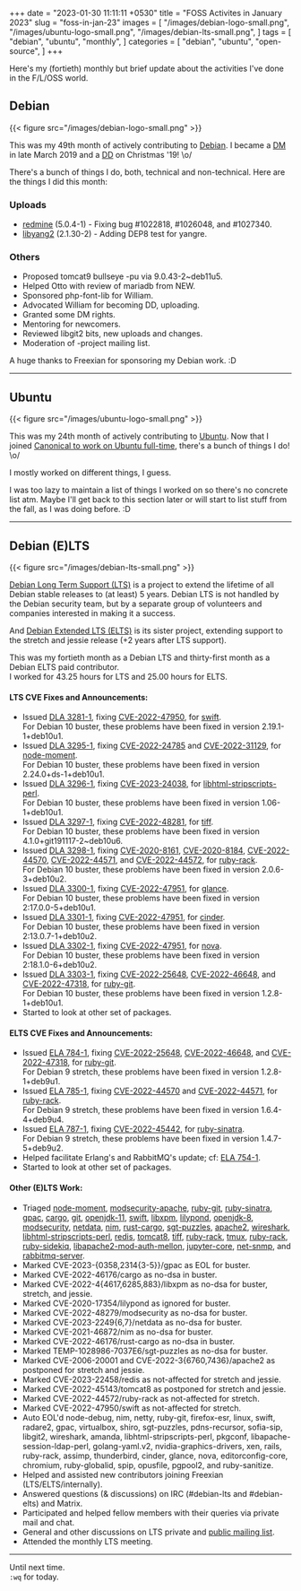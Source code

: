 +++
date = "2023-01-30 11:11:11 +0530"
title = "FOSS Activites in January 2023"
slug = "foss-in-jan-23"
images = [
    "/images/debian-logo-small.png",
    "/images/ubuntu-logo-small.png",
    "/images/debian-lts-small.png",
]
tags = [
    "debian",
    "ubuntu",
    "monthly",
]
categories = [
    "debian",
    "ubuntu",
    "open-source",
]
+++

Here's my (fortieth) monthly but brief update about the activities I've done in the F/L/OSS world.

## Debian
{{< figure src="/images/debian-logo-small.png" >}}

This was my 49th month of actively contributing to [Debian](https://www.debian.org/).
I became a [DM](https://wiki.debian.org/DebianMaintainer) in late March 2019 and a [DD](https://wiki.debian.org/DebianDeveloper) on Christmas '19! \o/

There's a bunch of things I do, both, technical and non-technical. Here are the things I did this month:

### Uploads

- [redmine](https://tracker.debian.org/pkg/redmine) (5.0.4-1) - Fixing bug #1022818, #1026048, and #1027340.
- [libyang2](https://tracker.debian.org/pkg/libyang2) (2.1.30-2) - Adding DEP8 test for yangre.

### Others

- Proposed tomcat9 bullseye -pu via 9.0.43-2~deb11u5.
- Helped Otto with review of mariadb from NEW.
- Sponsored php-font-lib for William.
- Advocated William for becoming DD, uploading.
- Granted some DM rights.
- Mentoring for newcomers.
- Reviewed libgit2 bits, new uploads and changes.
- Moderation of -project mailing list.

A huge thanks to Freexian for sponsoring my Debian work. :D

---

## Ubuntu
{{< figure src="/images/ubuntu-logo-small.png" >}}

This was my 24th month of actively contributing to [Ubuntu](https://ubuntu.com/about).
Now that I joined [Canonical to work on Ubuntu full-time](https://utkarsh2102.org/posts/hello-canonical/), there's a bunch of things I do! \o/

I mostly worked on different things, I guess.

I was too lazy to maintain a list of things I worked on so there's
no concrete list atm. Maybe I'll get back to this section later or
will start to list stuff from the fall, as I was doing before. :D

---

## Debian (E)LTS
{{< figure src="/images/debian-lts-small.png" >}}

[Debian Long Term Support (LTS)](https://www.freexian.com/en/services/debian-lts.html) is a project to extend the lifetime of all Debian stable releases to (at least) 5 years. Debian LTS is not handled by the Debian security team, but by a separate group of volunteers and companies interested in making it a success.  

And [Debian Extended LTS (ELTS)](https://deb.freexian.com/extended-lts) is its sister project, extending support to the stretch and jessie release (+2 years after LTS support).

This was my fortieth month as a Debian LTS and thirty-first month as a Debian ELTS paid contributor.  
I worked for 43.25 hours for LTS and 25.00 hours for ELTS.

#### LTS CVE Fixes and Announcements:

- Issued [DLA 3281-1](https://lists.debian.org/debian-lts-announce/2023/01/msg00021.html), fixing [CVE-2022-47950](https://security-tracker.debian.org/tracker/CVE-2022-47950), for [swift](https://tracker.debian.org/pkg/swift).  
  For Debian 10 buster, these problems have been fixed in version 2.19.1-1+deb10u1.
- Issued [DLA 3295-1](https://lists.debian.org/debian-lts-announce/2023/01/msg00035.html), fixing [CVE-2022-24785](https://security-tracker.debian.org/tracker/CVE-2022-24785) and [CVE-2022-31129](https://security-tracker.debian.org/tracker/CVE-2022-31129), for [node-moment](https://tracker.debian.org/pkg/node-moment).  
  For Debian 10 buster, these problems have been fixed in version 2.24.0+ds-1+deb10u1.
- Issued [DLA 3296-1](https://lists.debian.org/debian-lts-announce/2023/01/msg00036.html), fixing [CVE-2023-24038](https://security-tracker.debian.org/tracker/CVE-2023-24038), for [libhtml-stripscripts-perl](https://tracker.debian.org/pkg/libhtml-stripscripts-perl).  
  For Debian 10 buster, these problems have been fixed in version 1.06-1+deb10u1.
- Issued [DLA 3297-1](https://lists.debian.org/debian-lts-announce/2023/01/msg00037.html), fixing [CVE-2022-48281](https://security-tracker.debian.org/tracker/CVE-2022-48281), for [tiff](https://tracker.debian.org/pkg/tiff).  
  For Debian 10 buster, these problems have been fixed in version 4.1.0+git191117-2~deb10u6.
- Issued [DLA 3298-1](https://lists.debian.org/debian-lts-announce/2023/01/msg00038.html), fixing [CVE-2020-8161](https://security-tracker.debian.org/tracker/CVE-2020-8161), [CVE-2020-8184](https://security-tracker.debian.org/tracker/CVE-2020-8184), [CVE-2022-44570](https://security-tracker.debian.org/tracker/CVE-2022-44570), [CVE-2022-44571](https://security-tracker.debian.org/tracker/CVE-2022-44571), and [CVE-2022-44572](https://security-tracker.debian.org/tracker/CVE-2022-44572), for [ruby-rack](https://tracker.debian.org/pkg/ruby-rack).  
  For Debian 10 buster, these problems have been fixed in version 2.0.6-3+deb10u2.
- Issued [DLA 3300-1](https://lists.debian.org/debian-lts-announce/2023/01/msg00040.html), fixing [CVE-2022-47951](https://security-tracker.debian.org/tracker/CVE-2022-47951), for [glance](https://tracker.debian.org/pkg/glance).  
  For Debian 10 buster, these problems have been fixed in version 2:17.0.0-5+deb10u1.
- Issued [DLA 3301-1](https://lists.debian.org/debian-lts-announce/2023/01/msg00041.html), fixing [CVE-2022-47951](https://security-tracker.debian.org/tracker/CVE-2022-47951), for [cinder](https://tracker.debian.org/pkg/cinder).  
  For Debian 10 buster, these problems have been fixed in version 2:13.0.7-1+deb10u2.
- Issued [DLA 3302-1](https://lists.debian.org/debian-lts-announce/2023/01/msg00042.html), fixing [CVE-2022-47951](https://security-tracker.debian.org/tracker/CVE-2022-47951), for [nova](https://tracker.debian.org/pkg/nova).  
  For Debian 10 buster, these problems have been fixed in version 2:18.1.0-6+deb10u2.
- Issued [DLA 3303-1](https://lists.debian.org/debian-lts-announce/2023/01/msg00043.html), fixing [CVE-2022-25648](https://security-tracker.debian.org/tracker/CVE-2022-25648), [CVE-2022-46648](https://security-tracker.debian.org/tracker/CVE-2022-46648), and [CVE-2022-47318](https://security-tracker.debian.org/tracker/CVE-2022-47318), for [ruby-git](https://tracker.debian.org/pkg/ruby-git).  
  For Debian 10 buster, these problems have been fixed in version 1.2.8-1+deb10u1.
- Started to look at other set of packages.

#### ELTS CVE Fixes and Announcements:

- Issued [ELA 784-1](https://www.freexian.com/lts/extended/updates/ela-784-1-ruby-git/), fixing [CVE-2022-25648](https://security-tracker.debian.org/tracker/CVE-2022-25648), [CVE-2022-46648](https://security-tracker.debian.org/tracker/CVE-2022-46648), and [CVE-2022-47318](https://security-tracker.debian.org/tracker/CVE-2022-47318), for [ruby-git](https://tracker.debian.org/pkg/ruby-git).  
  For Debian 9 stretch, these problems have been fixed in version 1.2.8-1+deb9u1.
- Issued [ELA 785-1](https://www.freexian.com/lts/extended/updates/ela-785-1-ruby-rack/), fixing [CVE-2022-44570](https://security-tracker.debian.org/tracker/CVE-2022-44570) and [CVE-2022-44571](https://security-tracker.debian.org/tracker/CVE-2022-44571), for [ruby-rack](https://tracker.debian.org/pkg/ruby-rack).  
  For Debian 9 stretch, these problems have been fixed in version 1.6.4-4+deb9u4.
- Issued [ELA 787-1](https://www.freexian.com/lts/extended/updates/ela-787-1-ruby-sinatra/), fixing [CVE-2022-45442](https://security-tracker.debian.org/tracker/CVE-2022-45442), for [ruby-sinatra](https://tracker.debian.org/pkg/ruby-sinatra).  
  For Debian 9 stretch, these problems have been fixed in version 1.4.7-5+deb9u2.
- Helped facilitate Erlang's and RabbitMQ's update; cf: [ELA 754-1](https://www.freexian.com/lts/extended/updates/ela-754-1-erlang/).
- Started to look at other set of packages.

#### Other (E)LTS Work:

- Triaged [node-moment](https://tracker.debian.org/pkg/node-moment),
[modsecurity-apache](https://tracker.debian.org/pkg/modsecurity-apache),
[ruby-git](https://tracker.debian.org/pkg/ruby-git),
[ruby-sinatra](https://tracker.debian.org/pkg/ruby-sinatra),
[gpac](https://tracker.debian.org/pkg/gpac),
[cargo](https://tracker.debian.org/pkg/cargo),
[git](https://tracker.debian.org/pkg/git),
[openjdk-11](https://tracker.debian.org/pkg/openjdk-11),
[swift](https://tracker.debian.org/pkg/swift),
[libxpm](https://tracker.debian.org/pkg/libxpm),
[lilypond](https://tracker.debian.org/pkg/lilypond),
[openjdk-8](https://tracker.debian.org/pkg/openjdk-8),
[modsecurity](https://tracker.debian.org/pkg/modsecurity),
[netdata](https://tracker.debian.org/pkg/netdata),
[nim](https://tracker.debian.org/pkg/nim),
[rust-cargo](https://tracker.debian.org/pkg/rust-cargo),
[sgt-puzzles](https://tracker.debian.org/pkg/sgt-puzzles),
[apache2](https://tracker.debian.org/pkg/apache2),
[wireshark](https://tracker.debian.org/pkg/wireshark),
[libhtml-stripscripts-perl](https://tracker.debian.org/pkg/libhtml-stripscripts-perl),
[redis](https://tracker.debian.org/pkg/redis),
[tomcat8](https://tracker.debian.org/pkg/tomcat8),
[tiff](https://tracker.debian.org/pkg/tiff),
[ruby-rack](https://tracker.debian.org/pkg/ruby-rack),
[tmux](https://tracker.debian.org/pkg/tmux),
[ruby-rack](https://tracker.debian.org/pkg/ruby-rack),
[ruby-sidekiq](https://tracker.debian.org/pkg/ruby-sidekiq),
[libapache2-mod-auth-mellon](https://tracker.debian.org/pkg/libapache2-mod-auth-mellon),
[jupyter-core](https://tracker.debian.org/pkg/jupyter-core),
[net-snmp](https://tracker.debian.org/pkg/net-snmp), and
[rabbitmq-server](https://tracker.debian.org/pkg/rabbitmq-server).
- Marked CVE-2023-{0358,2314{3-5}}/gpac as EOL for buster.
- Marked CVE-2022-46176/cargo as no-dsa in buster.
- Marked CVE-2022-4{4617,6285,883}/libxpm as no-dsa for buster, stretch, and jessie.
- Marked CVE-2020-17354/lilypond as ignored for buster.
- Marked CVE-2022-48279/modsecurity as no-dsa for buster.
- Marked CVE-2023-2249{6,7}/netdata as no-dsa for buster.
- Marked CVE-2021-46872/nim as no-dsa for buster.
- Marked CVE-2022-46176/rust-cargo as no-dsa in buster.
- Marked TEMP-1028986-7037E6/sgt-puzzles as no-dsa for buster.
- Marked CVE-2006-20001 and CVE-2022-3{6760,7436}/apache2 as postponed for stretch and jessie.
- Marked CVE-2023-22458/redis as not-affected for stretch and jessie.
- Marked CVE-2022-45143/tomcat8 as postponed for stretch and jessie.
- Marked CVE-2022-44572/ruby-rack as not-affected for stretch.
- Marked CVE-2022-47950/swift as not-affected for stretch.
- Auto EOL'd node-debug, nim, netty, ruby-git, firefox-esr, linux, swift, radare2, gpac, virtualbox, shiro, sgt-puzzles, pdns-recursor, sofia-sip, libgit2, wireshark, amanda, libhtml-stripscripts-perl, pkgconf, libapache-session-ldap-perl, golang-yaml.v2, nvidia-graphics-drivers, xen, rails, ruby-rack, assimp, thunderbird, cinder, glance, nova, editorconfig-core, chromium, ruby-globalid, spip, opusfile, pgpool2, and ruby-sanitize.
- Helped and assisted new contributors joining Freexian (LTS/ELTS/internally).
- Answered questions (& discussions) on IRC (#debian-lts and #debian-elts) and Matrix.
- Participated and helped fellow members with their queries via private mail and chat.
- General and other discussions on LTS private and [public mailing list](https://lists.debian.org/debian-lts/2023/01/threads.html).
- Attended the monthly LTS meeting.

---

Until next time.  
`:wq` for today.
